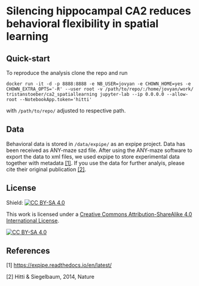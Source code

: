 # Silencing hippocampal CA2 reduces behavioral flexibility in spatial learning

## Quick-start
To reproduce the analysis clone the repo and run 
```
docker run -it -d -p 8888:8888 -e NB_USER=jovyan -e CHOWN_HOME=yes -e CHOWN_EXTRA_OPTS='-R' --user root -v /path/to/repo/:/home/jovyan/work/ tristanstoeber/ca2_spatiallearning jupyter-lab --ip 0.0.0.0 --allow-root --NotebookApp.token='hitti'
```
with `/path/to/repo/` adjusted to respective path.

## Data
Behavioral data is stored in `/data/expipe/` as an expipe project.
Data has been received as ANY-maze szd file.
After using the ANY-maze software to export the data to xml files, we used expipe to store experimental data together with metadata [[1]](#1).
If you use the data for further analyis, please cite their original publication [[2]](#2).

## License
Shield: [![CC BY-SA 4.0][cc-by-sa-shield]][cc-by-sa]

This work is licensed under a
[Creative Commons Attribution-ShareAlike 4.0 International License][cc-by-sa].

[![CC BY-SA 4.0][cc-by-sa-image]][cc-by-sa]

[cc-by-sa]: http://creativecommons.org/licenses/by-sa/4.0/
[cc-by-sa-image]: https://licensebuttons.net/l/by-sa/4.0/88x31.png
[cc-by-sa-shield]: https://img.shields.io/badge/License-CC%20BY--SA%204.0-lightgrey.svg

## References
<a id="1">[1]</a> 
https://expipe.readthedocs.io/en/latest/

<a id="2">[2]</a> 
Hitti & Siegelbaum, 2014, Nature
